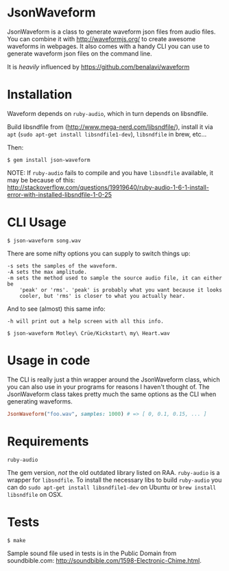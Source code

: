 JsonWaveform
========

JsonWaveform is a class to generate waveform json files from audio files. You can combine it with http://waveformjs.org/ to create awesome waveforms in webpages. It also comes with a handy CLI you can use to generate waveform json files on the command line.

It is *heavily* influenced by https://github.com/benalavi/waveform

Installation
============

Waveform depends on `ruby-audio`, which in turn depends on libsndfile.

Build libsndfile from (http://www.mega-nerd.com/libsndfile/), install it via `apt` (`sudo apt-get install libsndfile1-dev`), `libsndfile` in brew, etc...

Then:

    $ gem install json-waveform

NOTE: If `ruby-audio` fails to compile and you have `libsndfile` available, it may be because of this: http://stackoverflow.com/questions/19919640/ruby-audio-1-6-1-install-error-with-installed-libsndfile-1-0-25

CLI Usage
=========

    $ json-waveform song.wav

There are some nifty options you can supply to switch things up:

    -s sets the samples of the waveform.
    -A sets the max amplitude.
    -m sets the method used to sample the source audio file, it can either be
        'peak' or 'rms'. 'peak' is probably what you want because it looks
        cooler, but 'rms' is closer to what you actually hear.

And to see (almost) this same info:

    -h will print out a help screen with all this info.

    $ json-waveform Motley\ Crüe/Kickstart\ my\ Heart.wav

Usage in code
=============

The CLI is really just a thin wrapper around the JsonWaveform class, which you can also use in your programs for reasons I haven't thought of. The JsonWaveform class takes pretty much the same options as the CLI when generating waveforms.

```ruby
JsonWaveform("foo.wav", samples: 1000) # => [ 0, 0.1, 0.15, ... ]
```

Requirements
============

`ruby-audio`

The gem version, *not* the old outdated library listed on RAA. `ruby-audio` is a wrapper for `libsndfile`. To install the necessary libs to build `ruby-audio` you can do `sudo apt-get install libsndfile1-dev` on Ubuntu or `brew install libsndfile` on OSX.


Tests
=====

    $ make

Sample sound file used in tests is in the Public Domain from soundbible.com: <http://soundbible.com/1598-Electronic-Chime.html>.

